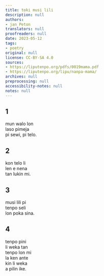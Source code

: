 ```yaml
---
title: toki musi lili
description: null
authors:
- jan Peton
translators: null
proofreaders: null
date: 2023-05-12
tags:
- poetry
original: null
license: CC-BY-SA 4.0
sources:
- https://liputenpo.org/pdfs/0019mama.pdf
- https://liputenpo.org/lipu/nanpa-mama/
archives: null
preprocessing: null
accessibility-notes: null
notes: null
---
```


## 1
mun walo lon  
laso pimeja  
pi sewi, pi telo.
## 2
kon telo li  
len e nena  
tan lukin mi.
## 3
musi lili pi  
tenpo seli  
lon poka sina.
## 4
tenpo pini  
li weka tan  
tenpo lon mi  
la ken ante  
kin li weka  
a pilin ike.